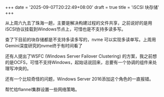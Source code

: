 +++
date = '2025-09-07T20:22:49+08:00'
draft = true
title = 'iSCSI 块存储'
+++

从上周六九去了珠海一趟，主要是解决构建过程的文件共享，之前说好的是用iSCSI协议挂载到Windows节点上，可惜也是不支持多读多写。

查了下目前的块存储都是不支持多读多写的，nvme 可以实现多读单写。上周用Gemini深度研究的nvme终于有时间看了

还有人提出了WSFC (Windows Server Failover Clustering) 的方案，我之前想的是OCFS，可惜不支持Windows，起始话说回来，总要有一个协调的组件来处理写冲突的。

还有一个比较奇怪的问题，Windows Server 2016添加这个角色的一直报错。

帮忙给flannel集群设置一些网络策略。